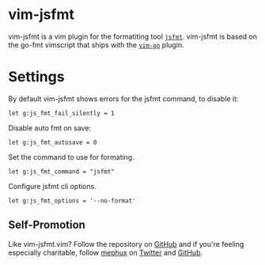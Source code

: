 # vim-jsfmt

vim-jsfmt is a vim plugin for the formatiting tool [`jsfmt`](https://github.com/rdio/jsfmt). vim-jsfmt is based on the 
go-fmt vimscript that ships with the [`vim-go`](https://github.com/fatih/vim-go) plugin.

# Settings

By default vim-jsfmt shows errors for the jsfmt command, to disable it:

```vim
let g:js_fmt_fail_silently = 1
```

Disable auto fmt on save:

```vim
let g:js_fmt_autosave = 0
```

Set the command to use for formating.

```vim
let g:js_fmt_command = "jsfmt"
```

Configure jsfmt cli options.

```vim
let g:js_fmt_options = '--no-format'
```

## Self-Promotion

Like vim-jsfmt.vim? Follow the repository on
[GitHub](https://github.com/mephux/vim-jsfmt) and if
you're feeling especially charitable, follow [mephux](http://dweb.io/) on
[Twitter](http://twitter.com/mephux) and
[GitHub](https://github.com/mephux).
